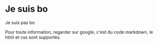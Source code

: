 # Je suis bo

Je suis pas bo

Pour toute information, regarder sur google, c'est du code markdown, le html et css sont supportés.